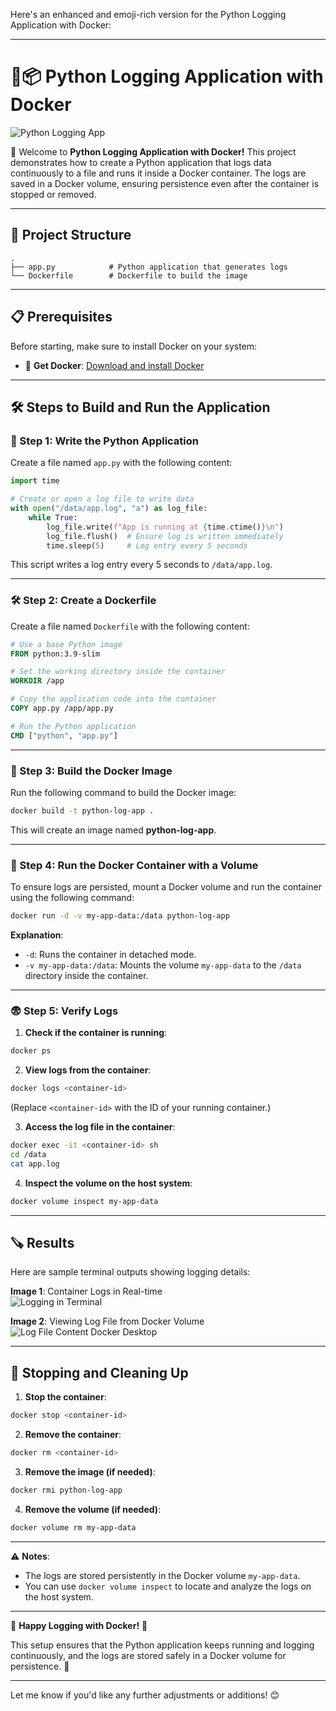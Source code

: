 Here's an enhanced and emoji-rich version for the Python Logging Application with Docker:

---

# 🐍📦 Python Logging Application with Docker

![Python Logging App](https://via.placeholder.com/800x400)

🚀 Welcome to **Python Logging Application with Docker!** This project demonstrates how to create a Python application that logs data continuously to a file and runs it inside a Docker container. The logs are saved in a Docker volume, ensuring persistence even after the container is stopped or removed.

---

## 📁 Project Structure

```
.
├── app.py            # Python application that generates logs
└── Dockerfile        # Dockerfile to build the image
```

---

## 📋 Prerequisites

Before starting, make sure to install Docker on your system:

- 🚀 **Get Docker**: [Download and install Docker](https://docs.docker.com/get-docker/)

---

## 🛠️ Steps to Build and Run the Application

### 🐍 Step 1: Write the Python Application

Create a file named `app.py` with the following content:

```python
import time

# Create or open a log file to write data
with open("/data/app.log", "a") as log_file:
    while True:
        log_file.write(f"App is running at {time.ctime()}\n")
        log_file.flush()  # Ensure log is written immediately
        time.sleep(5)     # Log entry every 5 seconds
```

This script writes a log entry every 5 seconds to `/data/app.log`.

---

### 🛠️ Step 2: Create a Dockerfile

Create a file named `Dockerfile` with the following content:

```dockerfile
# Use a base Python image
FROM python:3.9-slim

# Set the working directory inside the container
WORKDIR /app

# Copy the application code into the container
COPY app.py /app/app.py

# Run the Python application
CMD ["python", "app.py"]
```

---

### 🚀 Step 3: Build the Docker Image

Run the following command to build the Docker image:

```bash
docker build -t python-log-app .
```

This will create an image named **python-log-app**.

---

### 🚀 Step 4: Run the Docker Container with a Volume

To ensure logs are persisted, mount a Docker volume and run the container using the following command:

```bash
docker run -d -v my-app-data:/data python-log-app
```

**Explanation**:
- `-d`: Runs the container in detached mode.
- `-v my-app-data:/data`: Mounts the volume `my-app-data` to the `/data` directory inside the container.

---

### 😨 Step 5: Verify Logs

1. **Check if the container is running**:

```bash
docker ps
```

2. **View logs from the container**:

```bash
docker logs <container-id>
```
(Replace `<container-id>` with the ID of your running container.)

3. **Access the log file in the container**:

```bash
docker exec -it <container-id> sh
cd /data
cat app.log
```

4. **Inspect the volume on the host system**:

```bash
docker volume inspect my-app-data
```

---

## 🪚 Results

Here are sample terminal outputs showing logging details:

**Image 1**: Container Logs in Real-time  
![Logging in Terminal](https://via.placeholder.com/800x400)

**Image 2**: Viewing Log File from Docker Volume  
![Log File Content Docker Desktop](https://via.placeholder.com/800x400)

---

## 🧹 Stopping and Cleaning Up

1. **Stop the container**:

```bash
docker stop <container-id>
```

2. **Remove the container**:

```bash
docker rm <container-id>
```

3. **Remove the image (if needed)**:

```bash
docker rmi python-log-app
```

4. **Remove the volume (if needed)**:

```bash
docker volume rm my-app-data
```

---

⚠️ **Notes**:
- The logs are stored persistently in the Docker volume `my-app-data`.
- You can use `docker volume inspect` to locate and analyze the logs on the host system.

---

🚀 **Happy Logging with Docker!** 🎉

This setup ensures that the Python application keeps running and logging continuously, and the logs are stored safely in a Docker volume for persistence. 🌟

---

Let me know if you'd like any further adjustments or additions! 😊
